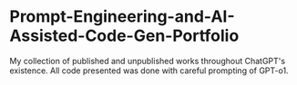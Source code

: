 # Prompt-Engineering-and-AI-Assisted-Code-Gen-Portfolio
 My collection of published and unpublished works throughout ChatGPT's existence. All code presented was done with careful prompting of GPT-o1.
